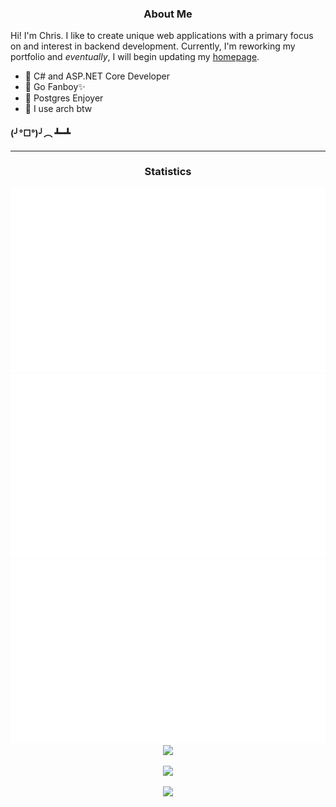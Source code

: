 <h3 align="center">About Me</h3>

Hi! I'm Chris. I like to create unique web applications with a primary focus on and interest in backend development. Currently, I'm reworking my portfolio and *eventually*, I will begin updating my <a href="https://chris-dykes.dev">homepage</a>.

- 💾 C# and ASP.NET Core Developer
- 👺 Go Fanboy✨
- 🐘 Postgres Enjoyer
- 🐧 I use arch btw

#### (╯°□°)╯︵ ┻━┻

---

<h3 align="center">Statistics</h3>

<p align="center">
  <img src="https://raw.githubusercontent.com/chris-dykes-j/github-stats/master/generated/languages.svg#gh-dark-mode-only">
  <img src="https://raw.githubusercontent.com/chris-dykes-j/github-stats/master/generated/languages.svg#gh-light-mode-only">
  <img src="https://raw.githubusercontent.com/chris-dykes-j/github-stats/master/generated/overview.svg#gh-dark-mode-only">
  <img src="https://raw.githubusercontent.com/chris-d-j/github-stats/master/generated/overview.svg#gh-light-mode-only">
</p>

<p align="center">
  <a href="https://git.io/streak-stats#gh-light-mode-only">
    <img src="https://github-readme-streak-stats-pi-gold.vercel.app?user=chris-dykes-j&theme=vue">
  </a>
</p>
<p align="center">
  <a href="https://git.io/streak-stats#gh-dark-mode-only">
    <img src="https://github-readme-streak-stats-pi-gold.vercel.app?user=chris-dykes-j&theme=dark-smoky">
  </a>
</p>
